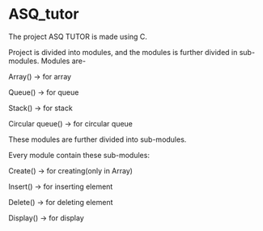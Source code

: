 # ASQ_tutor
The project ASQ TUTOR is made using C.

Project is divided into modules, and the modules is further divided in sub-modules.
Modules are-

Array() → for array

Queue() → for queue

Stack() → for stack

Circular queue() → for circular queue

These modules are further divided into  sub-modules.

Every module contain these sub-modules:

Create() → for creating(only in Array)

Insert() → for inserting element

Delete() → for deleting element

Display() → for display
